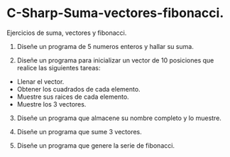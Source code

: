 # C-Sharp-Suma-vectores-fibonacci.
Ejercicios de suma, vectores y fibonacci.

1. Diseñe un programa de 5 numeros enteros y hallar su suma.

2. Diseñe un programa para inicializar un vector de 10 posiciones que realice las siguientes tareas:
- Llenar el vector.
- Obtener los cuadrados de cada elemento.
- Muestre sus raices de cada elemento.
- Muestre los 3 vectores.

3. Diseñe un programa que almacene su nombre completo y lo muestre.

4. Diseñe un programa que sume 3 vectores.

5. Diseñe un programa que genere la serie de fibonacci.
